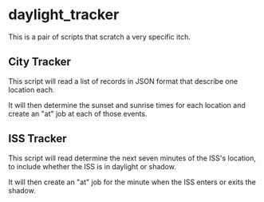 # daylight_tracker

This is a pair of scripts that scratch a very specific itch.

## City Tracker

This script will read a list of records in JSON format that describe one location each.

It will then determine the sunset and sunrise times for each location and create an "at" job at each of those events.

## ISS Tracker

This script will read determine the next seven minutes of the ISS's location, to include whether the ISS is in daylight or shadow.

It will then create an "at" job for the minute when the ISS enters or exits the shadow.
